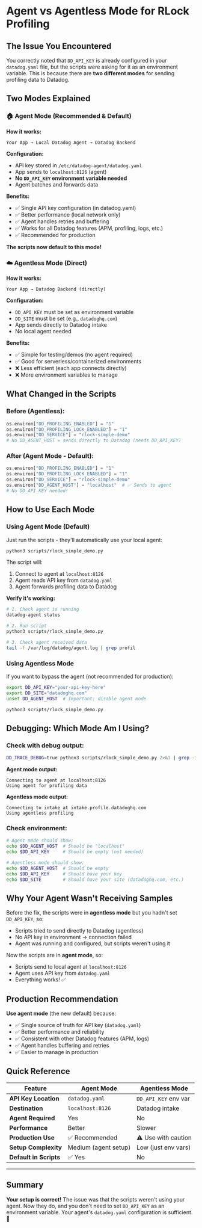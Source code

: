 # Agent vs Agentless Mode for RLock Profiling

## The Issue You Encountered

You correctly noted that `DD_API_KEY` is already configured in your `datadog.yaml` file, but the scripts were asking for it as an environment variable. This is because there are **two different modes** for sending profiling data to Datadog.

## Two Modes Explained

### 🏠 Agent Mode (Recommended & Default)

**How it works:**
```
Your App → Local Datadog Agent → Datadog Backend
```

**Configuration:**
- API key stored in `/etc/datadog-agent/datadog.yaml`
- App sends to `localhost:8126` (agent)
- **No `DD_API_KEY` environment variable needed**
- Agent batches and forwards data

**Benefits:**
- ✅ Single API key configuration (in datadog.yaml)
- ✅ Better performance (local network only)
- ✅ Agent handles retries and buffering
- ✅ Works for all Datadog features (APM, profiling, logs, etc.)
- ✅ Recommended for production

**The scripts now default to this mode!**

### ☁️ Agentless Mode (Direct)

**How it works:**
```
Your App → Datadog Backend (directly)
```

**Configuration:**
- `DD_API_KEY` must be set as environment variable
- `DD_SITE` must be set (e.g., `datadoghq.com`)
- App sends directly to Datadog intake
- No local agent needed

**Benefits:**
- ✅ Simple for testing/demos (no agent required)
- ✅ Good for serverless/containerized environments
- ❌ Less efficient (each app connects directly)
- ❌ More environment variables to manage

## What Changed in the Scripts

### Before (Agentless):
```python
os.environ["DD_PROFILING_ENABLED"] = "1"
os.environ["DD_PROFILING_LOCK_ENABLED"] = "1"
os.environ["DD_SERVICE"] = "rlock-simple-demo"
# No DD_AGENT_HOST = sends directly to Datadog (needs DD_API_KEY)
```

### After (Agent Mode - Default):
```python
os.environ["DD_PROFILING_ENABLED"] = "1"
os.environ["DD_PROFILING_LOCK_ENABLED"] = "1"
os.environ["DD_SERVICE"] = "rlock-simple-demo"
os.environ["DD_AGENT_HOST"] = "localhost"  # ✅ Sends to agent
# No DD_API_KEY needed!
```

## How to Use Each Mode

### Using Agent Mode (Default)

Just run the scripts - they'll automatically use your local agent:

```bash
python3 scripts/rlock_simple_demo.py
```

The script will:
1. Connect to agent at `localhost:8126`
2. Agent reads API key from `datadog.yaml`
3. Agent forwards profiling data to Datadog

**Verify it's working:**
```bash
# 1. Check agent is running
datadog-agent status

# 2. Run script
python3 scripts/rlock_simple_demo.py

# 3. Check agent received data
tail -f /var/log/datadog/agent.log | grep profil
```

### Using Agentless Mode

If you want to bypass the agent (not recommended for production):

```bash
export DD_API_KEY="your-api-key-here"
export DD_SITE="datadoghq.com"
unset DD_AGENT_HOST  # Important: disable agent mode

python3 scripts/rlock_simple_demo.py
```

## Debugging: Which Mode Am I Using?

### Check with debug output:

```bash
DD_TRACE_DEBUG=true python3 scripts/rlock_simple_demo.py 2>&1 | grep -i "agent\|intake"
```

**Agent mode output:**
```
Connecting to agent at localhost:8126
Using agent for profiling data
```

**Agentless mode output:**
```
Connecting to intake at intake.profile.datadoghq.com
Using agentless profiling
```

### Check environment:

```bash
# Agent mode should show:
echo $DD_AGENT_HOST  # Should be "localhost"
echo $DD_API_KEY     # Should be empty (not needed)

# Agentless mode should show:
echo $DD_AGENT_HOST  # Should be empty
echo $DD_API_KEY     # Should have your key
echo $DD_SITE        # Should have your site (datadoghq.com, etc.)
```

## Why Your Agent Wasn't Receiving Samples

Before the fix, the scripts were in **agentless mode** but you hadn't set `DD_API_KEY`, so:
- Scripts tried to send directly to Datadog (agentless)
- No API key in environment → connection failed
- Agent was running and configured, but scripts weren't using it

Now the scripts are in **agent mode**, so:
- Scripts send to local agent at `localhost:8126`
- Agent uses API key from `datadog.yaml`
- Everything works! ✅

## Production Recommendation

**Use agent mode** (the new default) because:
- ✅ Single source of truth for API key (`datadog.yaml`)
- ✅ Better performance and reliability
- ✅ Consistent with other Datadog features (APM, logs)
- ✅ Agent handles buffering and retries
- ✅ Easier to manage in production

## Quick Reference

| Feature | Agent Mode | Agentless Mode |
|---------|-----------|---------------|
| **API Key Location** | `datadog.yaml` | `DD_API_KEY` env var |
| **Destination** | `localhost:8126` | Datadog intake |
| **Agent Required** | Yes | No |
| **Performance** | Better | Slower |
| **Production Use** | ✅ Recommended | ⚠️ Use with caution |
| **Setup Complexity** | Medium (agent setup) | Low (just env vars) |
| **Default in Scripts** | ✅ Yes | No |

---

## Summary

**Your setup is correct!** The issue was that the scripts weren't using your agent. Now they do, and you don't need to set `DD_API_KEY` as an environment variable. Your agent's `datadog.yaml` configuration is sufficient. 🎉

